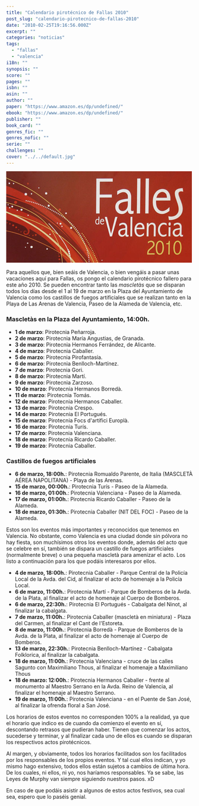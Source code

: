 ```yaml
---
title: "Calendario pirotécnico de Fallas 2010"
post_slug: "calendario-pirotecnico-de-fallas-2010"
date: "2010-02-25T19:16:56.000Z"
excerpt: ""
categories: "noticias"
tags: 
  - "fallas"
  - "valencia"
i18n: ""
synopsis: ""
score: ""
pages: ""
isbn: ""
asin: ""
author: ""
paper: "https://www.amazon.es/dp/undefined/"
ebook: "https://www.amazon.es/dp/undefined/"
publisher: ""
book_card: ""
genres_fic: ""
genres_nofic: ""
serie: ""
challenges: ""
cover: "../../default.jpg"
---
```


![](images/fallas2010.jpg "Fallas 2010")

Para aquellos que, bien seáis de Valencia, o bien vengáis a pasar unas vacaciones aquí para Fallas, os pongo el calendario pirotécnico fallero para este año 2010. Se pueden encontrar tanto las _mascletàs_ que se disparan todos los días desde el 1 al 19 de marzo en la Plaza del Ayuntamiento de Valencia como los castillos de fuegos artificiales que se realizan tanto en la Playa de Las Arenas de Valencia, Paseo de la Alameda de Valencia, etc.

### Mascletàs en la Plaza del Ayuntamiento, 14:00h.

- **1 de marzo**: Pirotecnia Peñarroja.
- **2 de marzo**: Pirotecnia María Angustias, de Granada.
- **3 de marzo**: Pirotecnia Hermanos Ferrández, de Alicante.
- **4 de marzo**: Pirotecnia Caballer.
- **5 de marzo**: Pirotecnia Pirofantasía.
- **6 de marzo**: Pirotecnia Benlloch-Martínez.
- **7 de marzo**: Pirotecnia Gori.
- **8 de marzo**: Pirotecnia Martí.
- **9 de marzo**: Pirotecnia Zarzoso.
- **10 de marzo**: Pirotecnia Hermanos Borredà.
- **11 de marzo**: Pirotecnia Tomás.
- **12 de marzo**: Pirotecnia Hermanos Caballer.
- **13 de marzo**: Pirotecnia Crespo.
- **14 de marzo**: Pirotecnia El Portugués.
- **15 de marzo**: Pirotecnia Focs d'artifici Europlà.
- **16 de marzo**: Pirotecnia Turís.
- **17 de marzo**: Pirotecnia Valenciana.
- **18 de marzo**: Pirotecnia Ricardo Caballer.
- **19 de marzo**: Pirotecnia Caballer.

### Castillos de fuegos artificiales

- **6 de marzo, 18:00h.**: Pirotecnia Romualdo Parente, de Italia (MASCLETÀ AÉREA NAPOLITANA) - Playa de las Arenas.
- **15 de marzo, 00:00h.**: Pirotecnia Turís - Paseo de la Alameda.
- **16 de marzo, 01:00h.**: Pirotecnia Valenciana - Paseo de la Alameda.
- **17 de marzo, 01:00h.**: Pirotecnia Ricardo Caballer - Paseo de la Alameda.
- **18 de marzo, 01:30h.**: Pirotecnia Caballer (NIT DEL FOC) - Paseo de la Alameda.

Estos son los eventos más importantes y reconocidos que tenemos en Valencia. No obstante, como Valencia es una ciudad donde sin pólvora no hay fiesta, son muchísimos otros los eventos donde, además del acto que se celebre en sí, también se dispara un castillo de fuegos artificiales (normalmente breve) o una pequeña mascletà para amenizar el acto. Los listo a continuación para los que podáis interesaros por ellos.

- **4 de marzo, 18:00h.**: Pirotecnia Caballer - Parque Central de la Policía Local de la Avda. del Cid, al finalizar el acto de homenaje a la Policía Local.
- **6 de marzo, 11:00h.**: Pirotecnia Martí - Parque de Bomberos de la Avda. de la Plata, al finalizar el acto de homenaje al Cuerpo de Bomberos.
- **6 de marzo, 22:30h.**: Pirotecnia El Portugués - Cabalgata del Ninot, al finalizar la cabalgata.
- **7 de marzo, 11:00h.**: Pirotecnia Caballer (mascletà en miniatura) - Plaza del Carmen, al finalizar el Cant de l'Estoreta.
- **8 de marzo, 11:00h.**: Pirotecnia Borredà - Parque de Bomberos de la Avda. de la Plata, al finalizar el acto de homenaje al Cuerpo de Bomberos.
- **13 de marzo, 22:30h.**: Pirotecnia Benlloch-Martínez - Cabalgata Folklorica, al finalizar la cabalgata.
- **18 de marzo, 11:00h.**: Pirotecnia Valenciana - cruce de las calles Sagunto con Maximiliano Thous, al finalizar el homenaje a Maximiliano Thous
- **18 de marzo: 12:00h.**: Pirotecnia Hermanos Caballer - frente al monumento al Maestro Serrano en la Avda. Reino de Valencia, al finalizar el homenaje al Maestro Serrano.
- **19 de marzo, 11:00h.**: Pirotecnia Valenciana - en el Puente de San José, al finalizar la ofrenda floral a San José.

Los horarios de estos eventos no corresponden 100% a la realidad, ya que el horario que indico es de cuando da comienzo el evento en sí, descontando retrasos que pudieran haber. Tienen que comenzar los actos, sucederse y terminar, y al finalizar cada uno de ellos es cuando se disparan los respectivos actos pirotécnicos.

Al margen, y obviamente, todos los horarios facilitados son los facilitados por los responsables de los propios eventos. Y tal cual ellos indican, y yo mismo hago extensivo, todos ellos están sujetos a cambios de última hora. De los cuales, ni ellos, ni yo, nos haríamos responsables. Ya se sabe, las Leyes de Murphy van siempre siguiendo nuestros pasos. xD

En caso de que podáis asistir a algunos de estos actos festivos, sea cual sea, espero que lo paséis genial.
